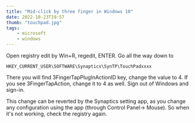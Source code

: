 ```yaml
---
title: "Mid-click by three finger in Windows 10"
date: 2022-10-23T19:57
thumb: "touchpad.jpg"
tags: 
    - microsoft
    - windows
---
```

Open registry edit by Win+R, regedit, ENTER. Go all the way down to
```
HKEY_CURRENT_USER\SOFTWARE\Synaptics\SynTP\TouchPadxxxx
```
There you will find 3FingerTapPlugInActionID key, change the value to 4. If you see 3FingerTapAction, change it to 4 as well.
Sign out of Windows and sign-in.

This change can be reverted by the Synaptics setting app, as you change any configuration using the app (through Control Panel-> Mouse). So when it's not working, check the registry again.